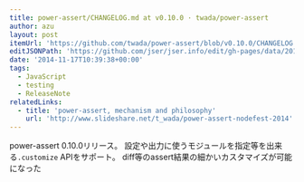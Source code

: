 ```yaml
---
title: power-assert/CHANGELOG.md at v0.10.0 · twada/power-assert
author: azu
layout: post
itemUrl: 'https://github.com/twada/power-assert/blob/v0.10.0/CHANGELOG.md'
editJSONPath: 'https://github.com/jser/jser.info/edit/gh-pages/data/2014/11/index.json'
date: '2014-11-17T10:39:38+00:00'
tags:
  - JavaScript
  - testing
  - ReleaseNote
relatedLinks:
  - title: 'power-assert, mechanism and philosophy'
    url: 'http://www.slideshare.net/t_wada/power-assert-nodefest-2014'
---
```

power-assert 0.10.0リリース。
設定や出力に使うモジュールを指定等を出来る`.customize` APIをサポート。
diff等のassert結果の細かいカスタマイズが可能になった
